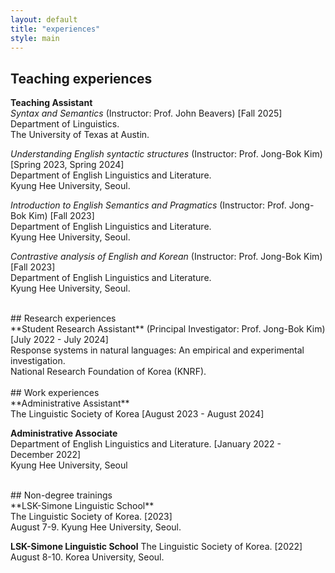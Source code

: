 ```yaml
---
layout: default
title: "experiences"
style: main
---
```


## Teaching experiences

**Teaching Assistant**<br>
*Syntax and Semantics* (Instructor: Prof. John Beavers) [Fall 2025]<br>
Department of Linguistics.<br>
The University of Texas at Austin.<br>

*Understanding English syntactic structures* (Instructor: Prof. Jong-Bok Kim) [Spring 2023, Spring 2024]<br>
Department of English Linguistics and Literature.<br>
Kyung Hee University, Seoul.<br>

*Introduction to English Semantics and Pragmatics* (Instructor: Prof. Jong-Bok Kim) [Fall 2023]<br>
Department of English Linguistics and Literature.<br>
Kyung Hee University, Seoul.<br>

*Contrastive analysis of English and Korean* (Instructor: Prof. Jong-Bok Kim) [Fall 2023]<br>
Department of English Linguistics and Literature.<br>
Kyung Hee University, Seoul.<br>

<br>
## Research experiences<br>
**Student Research Assistant** (Principal Investigator: Prof. Jong-Bok Kim) [July 2022 - July 2024]<br>
Response systems in natural languages: An empirical and experimental investigation.<br>
National Research Foundation of Korea (KNRF).<br>

<br>
## Work experiences<br>
**Administrative Assistant**<br>
The Linguistic Society of Korea [August 2023 - August 2024]<br>

**Administrative Associate**<br>
Department of English Linguistics and Literature. [January 2022 - December 2022] <br>
Kyung Hee University, Seoul <br>

<br>
## Non-degree trainings<br>
**LSK-Simone Linguistic School** <br>
The Linguistic Society of Korea. [2023] <br>
August 7-9. Kyung Hee University, Seoul. <br>

**LSK-Simone Linguistic School**
The Linguistic Society of Korea. [2022] <br>
August 8-10. Korea University, Seoul. <br>